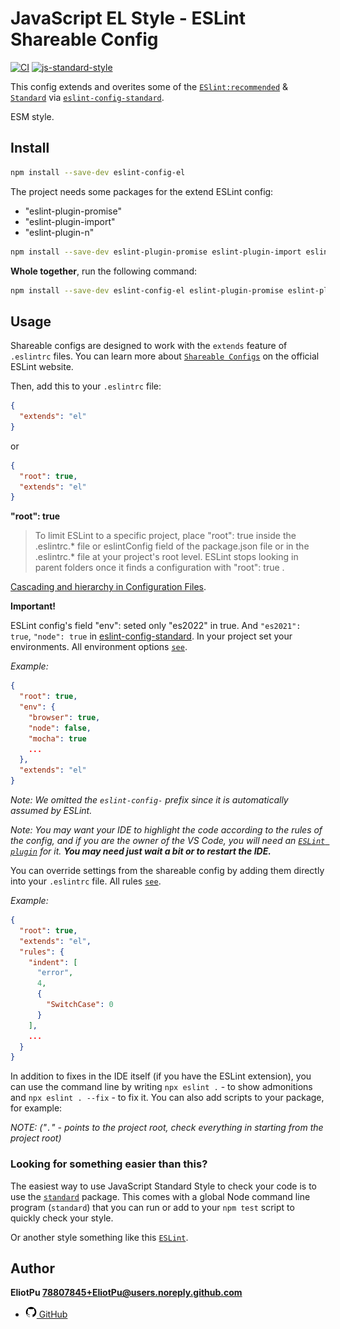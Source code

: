 # JavaScript EL Style - ESLint Shareable Config

[![CI](https://github.com/standard/eslint-config-standard/actions/workflows/ci.yml/badge.svg?branch=master)](https://github.com/standard/eslint-config-standard/actions/workflows/ci.yml)
[![js-standard-style](https://img.shields.io/badge/code%20style-standard-brightgreen.svg)](http://standardjs.com)

This config extends and overites some of the [`ESlint:recommended`](https://eslint.org/) & [`Standard`](https://standardjs.com) via [`eslint-config-standard`](https://www.npmjs.com/package/eslint-config-standard?activeTab=readme).

ESM style.

## Install

```bash
npm install --save-dev eslint-config-el
```

The project needs some packages for the extend ESLint config:

* "eslint-plugin-promise"
* "eslint-plugin-import"
* "eslint-plugin-n"

```bash
npm install --save-dev eslint-plugin-promise eslint-plugin-import eslint-plugin-n
```

**Whole together**, run the following command:

```bash
npm install --save-dev eslint-config-el eslint-plugin-promise eslint-plugin-import eslint-plugin-n
```

## Usage

Shareable configs are designed to work with the `extends` feature of `.eslintrc` files.
You can learn more about
[`Shareable Configs`](http://eslint.org/docs/developer-guide/shareable-configs) on the
official ESLint website.

Then, add this to your `.eslintrc` file:

```json
{
  "extends": "el"
}
```

or

```json
{
  "root": true,
  "extends": "el"
}
```

**"root": true**

> To limit ESLint to a specific project, place "root": true inside the .eslintrc.* file or eslintConfig field of the package.json file or in the .eslintrc.* file at your project's root level. ESLint stops looking in parent folders once it finds a configuration with "root": true .

[Cascading and hierarchy in Configuration Files](https://eslint.org/docs/latest/use/configure/configuration-files#cascading-and-hierarchy).

**Important!**

ESLint config's field "env": seted only "es2022" in true.
And `"es2021": true`, `"node": true` in [eslint-config-standard](https://github.com/standard/eslint-config-standard/blob/master/.eslintrc.json).
In your project set your environments. All environment options [`see`](https://eslint.org/docs/latest/use/configure/language-options#specifying-environments).

*Example:*

```json
{
  "root": true,
  "env": {
    "browser": true,
    "node": false,
    "mocha": true
    ...
  },
  "extends": "el"
}
```

*Note: We omitted the `eslint-config-` prefix since it is automatically assumed by ESLint.*

*Note: You may want your IDE to highlight the code according to the rules of the config,
and if you are the owner of the VS Code,
you will need an [`ESLint plugin`](https://marketplace.visualstudio.com/items?itemName=dbaeumer.vscode-eslint) for it.
**You may need just wait a bit or to restart the IDE.***

You can override settings from the shareable config by adding them directly into your
`.eslintrc` file. All rules [`see`](https://eslint.org/docs/latest/rules/).

*Example:*

```json
{
  "root": true,
  "extends": "el",
  "rules": {
    "indent": [
      "error",
      4,
      {
        "SwitchCase": 0
      }
    ],
    ...
  }
}
```

In addition to fixes in the IDE itself (if you have the ESLint extension),
you can use the command line by writing `npx eslint .` - to show admonitions and `npx eslint . --fix` - to fix it.
You can also add scripts to your package, for example:

*NOTE: ("`.`" - points to the project root, check everything in starting from the project root)*

### Looking for something easier than this?

The easiest way to use JavaScript Standard Style to check your code is to use the
[`standard`](http://standardjs.com) package. This comes with a global
Node command line program (`standard`) that you can run or add to your `npm test` script
to quickly check your style.

Or another style something like this [`ESLint`](https://eslint.org/docs/latest/use/getting-started).

## Author

**EliotPu <78807845+EliotPu@users.noreply.github.com>**

* [<img alt="GitHub" width="18px" src="https://raw.githubusercontent.com/EliotPu/ESLint-config-El/main/tech/github-logo.png" /> GitHub](https://github.com/EliotPu)
